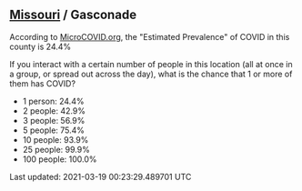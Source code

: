 
## [Missouri](/united-states/missouri) / Gasconade

According to [MicroCOVID.org](http://microcovid.org),
the "Estimated Prevalence" of COVID in this county is 24.4%

If you interact with a certain number of people in this location
(all at once in a group, or spread out across the day), what is the chance that
1 or more of them has COVID?

- 1 person: 24.4%
- 2 people: 42.9%
- 3 people: 56.9%
- 5 people: 75.4%
- 10 people: 93.9%
- 25 people: 99.9%
- 100 people: 100.0%

Last updated: 2021-03-19 00:23:29.489701 UTC
